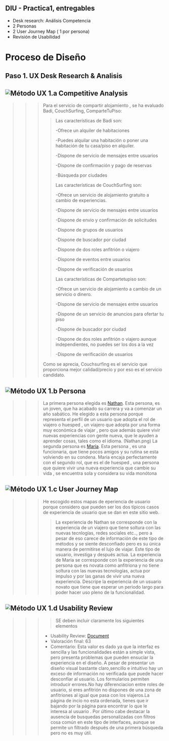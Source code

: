 ## DIU - Practica1, entregables




- Desk research: Análisis Competencia 
- 2 Personas 
- 2 User Journey Map  ( 1 por persona)
- Revisión de Usabilidad 


# Proceso de Diseño 

## Paso 1. UX Desk Research & Analisis 

![Método UX](../img/Competitive.png) 1.a Competitive Analysis
-----

>>>Para el servicio de compartir alojamiento , se ha evaluado Badi, CouchSurfing, ComparteTuPiso:
>>>>Las características de Badi son:
>>>>
>>>>-Ofrece un alquiler de habitaciones
>>>>
>>>>-Puedes alquilar una habitación o poner una habitación de tu casa/piso en alquiler.
>>>>
>>>>-Dispone de servicio de mensajes entre usuarios
>>>>
>>>>-Dispone de confirmación y pago de reservas
>>>>
>>>>-Búsqueda por ciudades
>>>>
>>>>Las características de CouchSurfing son:
>>>>
>>>>-Ofrece un servicio de alojamiento gratuito a cambio de experiencias.
>>>>
>>>>-Dispone de servicio de mensajes entre usuarios
>>>>
>>>>-Dispone de envio y confirmación de solicitudes
>>>>
>>>>-Dispone de grupos de usuarios
>>>>
>>>>-Dispone de buscador por ciudad
>>>>
>>>>-Dispone de dos roles anfitrión o viajero
>>>>
>>>>-Dispone de eventos entre usuarios
>>>>
>>>>-Dispone de verificación de usuarios
>>>>
>>>>Las características de Compartetupiso son:
>>>>
>>>>-Ofrece un servicio de alojamiento a cambio de un servicio o dinero.
>>>>
>>>>-Dispone de servicio de mensajes entre usuarios
>>>>
>>>>-Dispone de un servicio de anuncios para ofertar tu piso
>>>>
>>>>-Dispone de buscador por ciudad
>>>>
>>>>-Dispone de dos roles anfitrión o viajero aunque independientes, no puedes ser los dos a la vez
>>>>
>>>>-Dispone de verificación de usuarios
>>>>
>>>Como se aprecia, Couchsurfing es el servicio que proporciona mejor calidad/precio y por eso es el servicio candidato.

![Método UX](../img/Persona.png) 1.b Persona
-----


>>> La primera persona elegida es [Nathan](https://github.com/migueg/DIU20/blob/master/P1/Nathan.PNG). Esta persona, es un joven, que ha acabado su carrera y va a comenzar un año sabático. He elegido a esta persona porque representa el perfil de un usuario que adopta el rol de viajero o huesped , un viajero que adopta por una forma muy económica de viajar , pero que además quiere vivir nuevas experiencias con gente nueva, que le ayuden a aprender cosas, tales como el idioma.
(Nathan.png)
>>> La segunda persona es [Maria](https://github.com/migueg/DIU20/blob/master/P1/Maria.PNG). Esta persona , es una funcionaria, que tiene pocos amigos y su rutina se esta volviendo en su condena. Maria encaja perfectamente con el segundo rol, que es el de huesped , una persona que quiere vivir una nueva experiencia que cambie su vida , se encuentra sola y considera su vida monótona

![Método UX](../img/JourneyMap.png) 1.c User Journey Map
----


>>> He escogido estos mapas de eperiencia de usuario porque considero que pueden ser los dos típicos casos de experiencia de usuario que se dan en este sitio web.
>>>>La experiencia de Nathan se corresponde con la experiencia de un viajero que tiene soltura con las nuevas tecnlogías, redes sociales etc.., pero a pesar de eso carece de información de este tipo de métodos y se siente desconfiado pero es su única manera de permitirse el lujo de viajar. Este tipo de usuario, investiga y después actua.
>>>> La experiencia de Maria se corresponde con la experiencia de una persona que es novata como anfitriona y no tiene soltura con las nuevas tecnologías, actua por impulso y por las ganas de vivir una nueva experiencia. Descripe la experiencia de un usuario novato que tiene que esperar un periodo largo para poder hacer uso pleno de la funcionalidad.

![Método UX](../img/usabilityReview.png) 1.d Usability Review
----

>>>> SE deben incluir claramente los siguientes elementos
>>> - Usability Review: [Document](https://github.com/migueg/DIU20/blob/master/P1/Usability-review-template.xls)
>>> - Valoración final: 63
>>> - Comentario: Esta valor es dado ya que la interfaz es sencilla y las funcionalidades están a simple vista, pero presenta problemas 
que pueden ensuciar la experiencia en el diseño. A pesar de presentar un diseño visual bastante claro,sencillo e intuitivo hay un exceso de información no verificada que puede hacer desconfiar al usuario. Los formularios permiten introducir errores.No hay diferenciacion entre roles de usuario, si eres anfitrión no dispones de una zona de anfitriones al igual que pasa con los viajeros.La página de incio no esta ordenada, tienes que ir bajando por la página para encontrar lo que le interesa al usuario . Por último cabe destacar la ausencia de busquedas
personalizadas con filtros cosa común en este tipo de interfaces, aunque se permite un filtrado después de una primera búsqueda pero no es muy útil.

